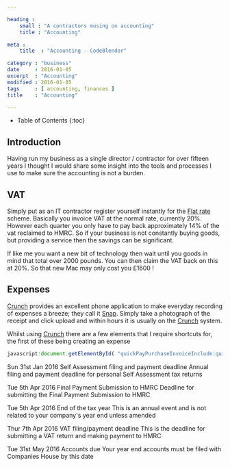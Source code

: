 ```yaml
---

heading :
    small : "A contractors musing on accounting"
    title : "Accounting"

meta :
    title  : "Accounting - CodeBlender"

category : "business"
date     : 2016-01-05
excerpt  : "Accounting"
modified : 2016-01-05
tags     : [ accounting, finances ]
title    : "Accounting"

---
```


* Table of Contents
{:toc}

## Introduction

Having run my business as a single director / contractor for over fifteen years I
thought I would share some insight into the tools and processes I use to make sure
the accounting is not a burden.

## VAT

Simply put as an IT contractor register yourself instantly for the [Flat rate][]
scheme. Basically you invoice VAT at the normal rate, currently 20%. However each
quarter you only have to pay back approximately 14% of the vat reclaimed to HMRC.
So if your business is not constantly buying goods, but providing a service then
the savings can be significant.

If like me you want a new bit of technology then wait until you goods in mind that
total over 2000 pounds. You can then claim the VAT back on this at 20%. So that
new Mac may only cost you £1600 !

## Expenses

[Crunch][] provides an excellent phone application to make everyday recording of
expenses a breeze; they call it [Snap][]. Simply take a photograph of the receipt
and click upload and within hours it is usually on the [Crunch][] system.

Whilst using [Crunch][] there are a few elements that I require shortcuts for, the
first of these being creating an expense

~~~ JavaScript
javascript:document.getElementById( "quickPayPurchaseInvoiceInclude:quickPayExpenseForm:dateDecorator:sameAsExpenseLink" ).click(); document.getElementById("quickPayPurchaseInvoiceInclude:quickPayExpenseForm:paymentMethodDecorator:paymentMethod").selectedIndex=6;
~~~

[Crunch]:http://www.crunch.co.uk/referrals/?c2c=iw15428d
[Snap]:https://itunes.apple.com/gb/app/snap/id507080414?mt=8
[Flat rate]:https://www.gov.uk/vat-flat-rate-scheme/overview

Sun 31st Jan 2016
Self Assessment filing and payment deadline
Annual filing and payment deadline for personal Self Assessment tax returns

Tue 5th Apr 2016
Final Payment Submission to HMRC
Deadline for submitting the Final Payment Submission to HMRC

Tue 5th Apr 2016
End of the tax year
This is an annual event and is not related to your company's year end unless amended

Thur 7th Apr 2016
VAT filing/payment deadline
This is the deadline for submitting a VAT return and making payment to HMRC

Tue 31st May 2016
Accounts due
Your year end accounts must be filed with Companies House by this date